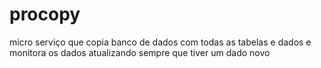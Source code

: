 # procopy
micro serviço que copia banco de dados com todas as tabelas e dados e monitora os dados atualizando sempre que tiver um dado novo

